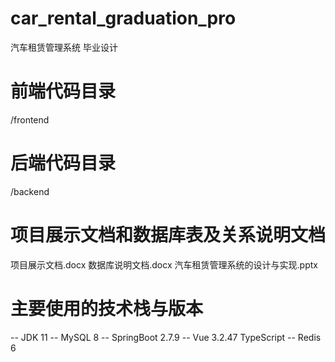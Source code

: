 # car_rental_graduation_pro
汽车租赁管理系统 毕业设计

# 前端代码目录
/frontend

# 后端代码目录
/backend

# 项目展示文档和数据库表及关系说明文档
项目展示文档.docx 数据库说明文档.docx 汽车租赁管理系统的设计与实现.pptx


# 主要使用的技术栈与版本
  -- JDK 11
  -- MySQL 8
  -- SpringBoot 2.7.9
  -- Vue 3.2.47 TypeScript
  -- Redis 6
